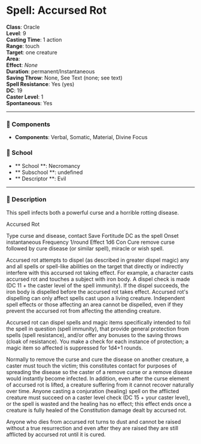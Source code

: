 
# Spell: Accursed Rot
**Class**: Oracle  
**Level**: 9  
**Casting Time**: 1 action  
**Range**: touch  
**Target**: one creature  
**Area**:   
**Effect**: _None_  
**Duration**: permanent/Instantaneous  
**Saving Throw**: None, See Text (none; see text)  
**Spell Resistance**: Yes (yes)  
**DC**: 19  
**Caster Level**: 1  
**Spontaneous**: Yes

---

### 🔮 Components
- **Components**: Verbal, Somatic, Material, Divine Focus

### 🏫 School
- ** School **: Necromancy
- ** Subschool **: undefined
- ** Descriptor **: Evil
---

### 📜 Description
This spell infects both a powerful curse and a horrible rotting disease.

Accursed Rot

Type curse and disease, contact Save Fortitude DC as the spell Onset instantaneous Frequency 1/round Effect 1d6 Con Cure remove curse followed by cure disease (or similar spell), miracle or wish spell.

Accursed rot attempts to dispel (as described in greater dispel magic) any and all spells or spell-like abilities on the target that directly or indirectly interfere with this accursed rot taking effect. For example, a character casts accursed rot and touches a subject with iron body. A dispel check is made (DC 11 + the caster level of the spell immunity). If the dispel succeeds, the iron body is dispelled before the accursed rot takes effect. Accursed rot's dispelling can only affect spells cast upon a living creature. Independent spell effects or those affecting an area cannot be dispelled, even if they prevent the accursed rot from affecting the attending creature.

Accursed rot can dispel spells and magic items specifically intended to foil the spell in question (spell immunity), that provide general protection from spells (spell resistance), and/or offer any bonuses to the saving throws (cloak of resistance). You make a check for each instance of protection; a magic item so affected is suppressed for 1d4+1 rounds.

Normally to remove the curse and cure the disease on another creature, a caster must touch the victim; this constitutes contact for purposes of spreading the disease so the caster of a remove curse or a remove disease would instantly become infected. In addition, even after the curse element of accursed rot is lifted, a creature suffering from it cannot recover naturally over time. Anyone casting a conjuration (healing) spell on the afflicted creature must succeed on a caster level check (DC 15 + your caster level), or the spell is wasted and the healing has no effect; this effect ends once a creature is fully healed of the Constitution damage dealt by accursed rot.

Anyone who dies from accursed rot turns to dust and cannot be raised without a true resurrection and even after they are raised they are still afflicted by accursed rot until it is cured.
